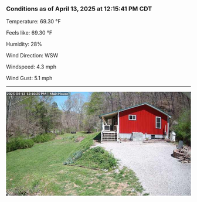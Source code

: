 ### Conditions as of April 13, 2025 at 12:15:41 PM CDT 

Temperature: 69.30 &deg;F

Feels like: 69.30 &deg;F

Humidity: 28%

Wind Direction: WSW

Windspeed: 4.3 mph

Wind Gust: 5.1 mph

---

<img src="./images/latest.jpeg"/>

